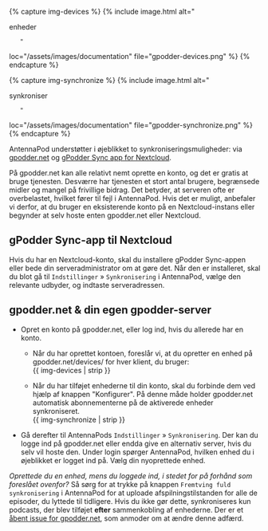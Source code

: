 {% capture img-devices %} {% include image.html alt="

enheder

       "

loc="/assets/images/documentation" file="gpodder-devices.png" %} {% endcapture
%}

{% capture img-synchronize %} {% include image.html alt="

synkroniser

       "

loc="/assets/images/documentation" file="gpodder-synchronize.png" %} {%
endcapture %}

AntennaPod understøtter i øjeblikket to synkroniseringsmuligheder: via
[gpodder.net](https://gpodder.net/) og [gPodder Sync app for Nextcloud](https://apps.nextcloud.com/apps/gpoddersync).

På gpodder.net kan alle relativt nemt oprette en konto, og det er gratis at
bruge tjenesten. Desværre har tjenesten et stort antal brugere, begrænsede
midler og mangel på frivillige bidrag. Det betyder, at serveren ofte er
overbelastet, hvilket fører til fejl i AntennaPod. Hvis det er muligt, anbefaler
vi derfor, at du bruger en eksisterende konto på en Nextcloud-instans eller
begynder at selv hoste enten gpodder.net eller Nextcloud.

## gPodder Sync-app til Nextcloud

Hvis du har en Nextcloud-konto, skal du installere gPodder Sync-appen eller bede
din serveradministrator om at gøre det. Når den er installeret, skal du blot gå
til `Indstillinger` » `Synkronisering` i AntennaPod, vælge den relevante
udbyder, og indtaste serveradressen.

## gpodder.net & din egen gpodder-server

- Opret en konto på gpodder.net, eller log ind, hvis du allerede har en konto.

   - Når du har oprettet kontoen, foreslår vi, at du opretter en enhed på
gpodder.net/devices/ for hver klient, du bruger:<br />{{ img-devices | strip }}

   - Når du har tilføjet enhederne til din konto, skal du forbinde dem ved hjælp af
knappen "Konfigurer". På denne måde holder gpodder.net automatisk abonnementerne
på de aktiverede enheder synkroniseret.<br />{{ img-synchronize | strip }}
- Gå derefter til AntennaPods `Indstillinger` » `Synkronisering`. Der kan du
logge ind på gpodder.net eller endda give en alternativ server, hvis du selv vil
hoste den. Under login spørger AntennaPod, hvilken enhed du i øjeblikket er
logget ind på. Vælg din nyoprettede enhed.

*Oprettede du en enhed, mens du loggede ind, i stedet for på forhånd som
foreslået ovenfor?* Så sørg for at trykke på knappen
`Fremtving fuld synkronisering` i AntennaPod for at uploade
afspilningstilstanden for alle de episoder, du lyttede til tidligere. Hvis du
ikke gør dette, synkroniseres kun podcasts, der blev tilføjet **efter**
sammenkobling af enhederne. Der er et [åbent issue for gpodder.net](https://github.com/gpodder/mygpo/issues/388),
som anmoder om at ændre denne adfærd.
